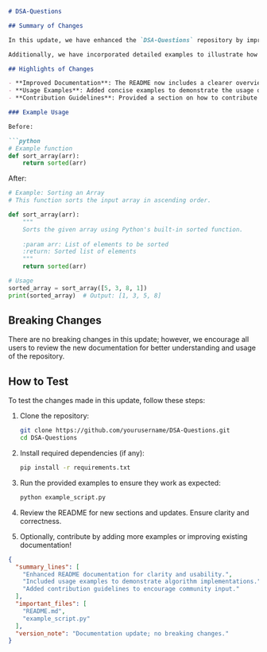 ```markdown
# DSA-Questions

## Summary of Changes

In this update, we have enhanced the `DSA-Questions` repository by improving the clarity of the README documentation. The primary focus was to provide better insights into the purpose of the repository, highlight key features, and outline usage instructions for potential contributors. This change aims to create a more welcoming environment for developers interested in data structures and algorithms.

Additionally, we have incorporated detailed examples to illustrate how to effectively utilize the provided algorithms and data structures. By doing so, we hope to facilitate easier onboarding for new users and contributors, allowing them to quickly grasp the functionality and implementation of the solutions offered in this repository.

## Highlights of Changes

- **Improved Documentation**: The README now includes a clearer overview of the repository's purpose and structure.
- **Usage Examples**: Added concise examples to demonstrate the usage of various algorithms and data structures.
- **Contribution Guidelines**: Provided a section on how to contribute to the repository, encouraging community engagement.

### Example Usage

Before:

```python
# Example function
def sort_array(arr):
    return sorted(arr)
```

After:

```python
# Example: Sorting an Array
# This function sorts the input array in ascending order.

def sort_array(arr):
    """
    Sorts the given array using Python's built-in sorted function.
    
    :param arr: List of elements to be sorted
    :return: Sorted list of elements
    """
    return sorted(arr)

# Usage
sorted_array = sort_array([5, 3, 8, 1])
print(sorted_array)  # Output: [1, 3, 5, 8]
```

## Breaking Changes

There are no breaking changes in this update; however, we encourage all users to review the new documentation for better understanding and usage of the repository.

## How to Test

To test the changes made in this update, follow these steps:

1. Clone the repository:
   ```bash
   git clone https://github.com/yourusername/DSA-Questions.git
   cd DSA-Questions
   ```

2. Install required dependencies (if any):
   ```bash
   pip install -r requirements.txt
   ```

3. Run the provided examples to ensure they work as expected:
   ```python
   python example_script.py
   ```

4. Review the README for new sections and updates. Ensure clarity and correctness.

5. Optionally, contribute by adding more examples or improving existing documentation!

```json
{
  "summary_lines": [
    "Enhanced README documentation for clarity and usability.",
    "Included usage examples to demonstrate algorithm implementations.",
    "Added contribution guidelines to encourage community input."
  ],
  "important_files": [
    "README.md",
    "example_script.py"
  ],
  "version_note": "Documentation update; no breaking changes."
}
```
```